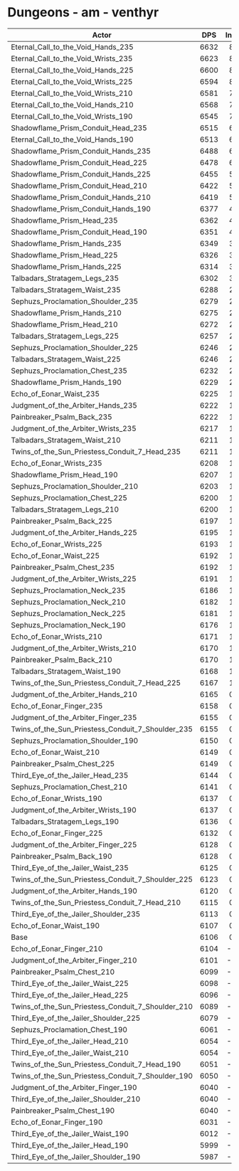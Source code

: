 # Dungeons - am - venthyr
| Actor | DPS | Increase |
|---|:---:|:---:|
|Eternal_Call_to_the_Void_Hands_235|6632|8.62%|
|Eternal_Call_to_the_Void_Wrists_235|6623|8.48%|
|Eternal_Call_to_the_Void_Hands_225|6600|8.10%|
|Eternal_Call_to_the_Void_Wrists_225|6594|8.00%|
|Eternal_Call_to_the_Void_Wrists_210|6581|7.79%|
|Eternal_Call_to_the_Void_Hands_210|6568|7.58%|
|Eternal_Call_to_the_Void_Wrists_190|6545|7.20%|
|Shadowflame_Prism_Conduit_Head_235|6515|6.71%|
|Eternal_Call_to_the_Void_Hands_190|6513|6.67%|
|Shadowflame_Prism_Conduit_Hands_235|6488|6.26%|
|Shadowflame_Prism_Conduit_Head_225|6478|6.10%|
|Shadowflame_Prism_Conduit_Hands_225|6455|5.72%|
|Shadowflame_Prism_Conduit_Head_210|6422|5.18%|
|Shadowflame_Prism_Conduit_Hands_210|6419|5.13%|
|Shadowflame_Prism_Conduit_Hands_190|6377|4.45%|
|Shadowflame_Prism_Head_235|6362|4.20%|
|Shadowflame_Prism_Conduit_Head_190|6351|4.02%|
|Shadowflame_Prism_Hands_235|6349|3.99%|
|Shadowflame_Prism_Head_225|6326|3.61%|
|Shadowflame_Prism_Hands_225|6314|3.41%|
|Talbadars_Stratagem_Legs_235|6302|3.22%|
|Talbadars_Stratagem_Waist_235|6288|2.99%|
|Sephuzs_Proclamation_Shoulder_235|6279|2.84%|
|Shadowflame_Prism_Hands_210|6275|2.78%|
|Shadowflame_Prism_Head_210|6272|2.73%|
|Talbadars_Stratagem_Legs_225|6257|2.48%|
|Sephuzs_Proclamation_Shoulder_225|6246|2.30%|
|Talbadars_Stratagem_Waist_225|6246|2.30%|
|Sephuzs_Proclamation_Chest_235|6232|2.07%|
|Shadowflame_Prism_Hands_190|6229|2.02%|
|Echo_of_Eonar_Waist_235|6225|1.96%|
|Judgment_of_the_Arbiter_Hands_235|6222|1.91%|
|Painbreaker_Psalm_Back_235|6222|1.91%|
|Judgment_of_the_Arbiter_Wrists_235|6217|1.83%|
|Talbadars_Stratagem_Waist_210|6211|1.73%|
|Twins_of_the_Sun_Priestess_Conduit_7_Head_235|6211|1.73%|
|Echo_of_Eonar_Wrists_235|6208|1.68%|
|Shadowflame_Prism_Head_190|6207|1.66%|
|Sephuzs_Proclamation_Shoulder_210|6203|1.60%|
|Sephuzs_Proclamation_Chest_225|6200|1.55%|
|Talbadars_Stratagem_Legs_210|6200|1.55%|
|Painbreaker_Psalm_Back_225|6197|1.50%|
|Judgment_of_the_Arbiter_Hands_225|6195|1.47%|
|Echo_of_Eonar_Wrists_225|6193|1.43%|
|Echo_of_Eonar_Waist_225|6192|1.42%|
|Painbreaker_Psalm_Chest_235|6192|1.42%|
|Judgment_of_the_Arbiter_Wrists_225|6191|1.40%|
|Sephuzs_Proclamation_Neck_235|6186|1.32%|
|Sephuzs_Proclamation_Neck_210|6182|1.25%|
|Sephuzs_Proclamation_Neck_225|6181|1.24%|
|Sephuzs_Proclamation_Neck_190|6176|1.15%|
|Echo_of_Eonar_Wrists_210|6171|1.07%|
|Judgment_of_the_Arbiter_Wrists_210|6170|1.06%|
|Painbreaker_Psalm_Back_210|6170|1.06%|
|Talbadars_Stratagem_Waist_190|6168|1.02%|
|Twins_of_the_Sun_Priestess_Conduit_7_Head_225|6167|1.01%|
|Judgment_of_the_Arbiter_Hands_210|6165|0.97%|
|Echo_of_Eonar_Finger_235|6158|0.86%|
|Judgment_of_the_Arbiter_Finger_235|6155|0.81%|
|Twins_of_the_Sun_Priestess_Conduit_7_Shoulder_235|6155|0.81%|
|Sephuzs_Proclamation_Shoulder_190|6150|0.73%|
|Echo_of_Eonar_Waist_210|6149|0.71%|
|Painbreaker_Psalm_Chest_225|6149|0.71%|
|Third_Eye_of_the_Jailer_Head_235|6144|0.63%|
|Sephuzs_Proclamation_Chest_210|6141|0.58%|
|Echo_of_Eonar_Wrists_190|6137|0.52%|
|Judgment_of_the_Arbiter_Wrists_190|6137|0.52%|
|Talbadars_Stratagem_Legs_190|6136|0.50%|
|Echo_of_Eonar_Finger_225|6132|0.43%|
|Judgment_of_the_Arbiter_Finger_225|6128|0.37%|
|Painbreaker_Psalm_Back_190|6128|0.37%|
|Third_Eye_of_the_Jailer_Waist_235|6125|0.32%|
|Twins_of_the_Sun_Priestess_Conduit_7_Shoulder_225|6123|0.29%|
|Judgment_of_the_Arbiter_Hands_190|6120|0.24%|
|Twins_of_the_Sun_Priestess_Conduit_7_Head_210|6115|0.16%|
|Third_Eye_of_the_Jailer_Shoulder_235|6113|0.12%|
|Echo_of_Eonar_Waist_190|6107|0.02%|
|Base|6106|0.00%|
|Echo_of_Eonar_Finger_210|6104|-0.02%|
|Judgment_of_the_Arbiter_Finger_210|6101|-0.07%|
|Painbreaker_Psalm_Chest_210|6099|-0.11%|
|Third_Eye_of_the_Jailer_Waist_225|6098|-0.12%|
|Third_Eye_of_the_Jailer_Head_225|6096|-0.16%|
|Twins_of_the_Sun_Priestess_Conduit_7_Shoulder_210|6089|-0.27%|
|Third_Eye_of_the_Jailer_Shoulder_225|6079|-0.43%|
|Sephuzs_Proclamation_Chest_190|6061|-0.73%|
|Third_Eye_of_the_Jailer_Head_210|6054|-0.84%|
|Third_Eye_of_the_Jailer_Waist_210|6054|-0.84%|
|Twins_of_the_Sun_Priestess_Conduit_7_Head_190|6051|-0.89%|
|Twins_of_the_Sun_Priestess_Conduit_7_Shoulder_190|6050|-0.91%|
|Judgment_of_the_Arbiter_Finger_190|6040|-1.07%|
|Third_Eye_of_the_Jailer_Shoulder_210|6040|-1.07%|
|Painbreaker_Psalm_Chest_190|6040|-1.07%|
|Echo_of_Eonar_Finger_190|6031|-1.22%|
|Third_Eye_of_the_Jailer_Waist_190|6012|-1.53%|
|Third_Eye_of_the_Jailer_Head_190|5999|-1.74%|
|Third_Eye_of_the_Jailer_Shoulder_190|5987|-1.94%|
